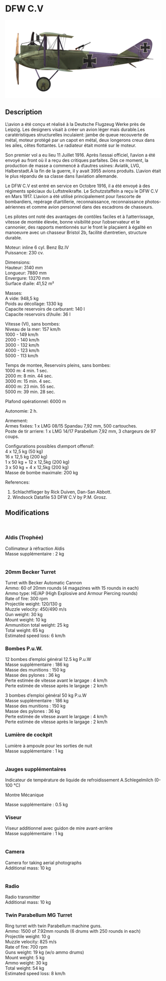 # DFW C.V  
  
![dfwc5](../images/dfwc5.png)  
  
## Description  
  
L\avion a été conçu et réalisé à la Deutsche Flugzeug Werke près de Leipzig. Les designers visait à créer un avion léger mais durable.Les caratéristiques structurelles inculaient: jambe de queue recouverte de métal, moteur protégé par un capot en métal, deux longerons creux dans les ailes, cêtes flottantes. Le radiateur était monté sur le moteur.  
  
Son premier vol a eu lieu 11 Juillet 1916. Après l\essai officiel, l\avion a été envoyé au front où il a reçu des critiques parfaites. Dès ce moment, la production de masse a commencé à d\autres usines:  Aviatik,  LVG, Halberstadt.À la fin de la guerre, il y avait 3955 avions produits. L\avion était le plus répandu de sa classe dans l\aviation allemande.  
  
Le DFW C.V est entré en service en Octobre 1916, il a été envoyé à des régiments spéciaux du Luftstreikrafte. Le Schutzstaffeln a reçu le DFW C.V en Mars 1917. L\avion a été utilisé principalement pour l\escorte de bombardiers, repérage d\artillerie, reconnaissance, reconnaissance photos-aériennes et comme avion personnel dans des escadrons de chasseurs.  
  
Les pilotes ont noté des avantages de contôles faciles et à l\atterrissage, vitesse de montée élevée, bonne visibilité pour l\observateur et le cannonier, des rapports mentionnés sur le front le plaçaient à égalité en manoeuvre avec un chasseur Bristol 2b, facilité d\entretien, structure durable.  
  
  
Moteur: inline 6 cyl. Benz Bz.IV  
Puissance: 230 cv.  
  
Dimensions:  
Hauteur: 3140 mm  
Longueur: 7880 mm  
Envergure: 13270 mm  
Surface d\aile: 41,52 m²  
  
Masses:  
A vide: 948,5 kg   
Poids au décollage: 1330 kg  
Capacite reservoirs de carburant: 140 l  
Capacite reservoirs d\huile: 36 l      
  
Vitesse (VI), sans bombes:  
Niveau de la mer: 157 km/h  
1000 - 149 km/h  
2000 - 140 km/h  
3000 - 132 km/h  
4000 - 123 km/h  
5000 - 113 km/h  
  
Temps de montee, Reservoirs pleins, sans bombes:  
1000 m: 4 min. 1 sec.    
2000 m: 8 min. 44 sec.   
3000 m: 15 min. 4 sec.   
4000 m: 23 min. 55 sec.  
5000 m: 39 min. 28 sec.  
  
Plafond opérationnel: 6000 m  
  
Autonomie: 2 h.  
  
Armement:  
Armes fixées: 1 х LMG 08/15 Spandau 7,92 mm, 500 cartouches.  
Poste de tir arriere: 1 х LMG 14/17 Parabellum 7,92 mm, 3 chargeurs de 97 coups.  
  
Configurations possibles d\emport offensif:  
4 x 12,5 kg (50 kg)  
16 x 12,5 kg (200 kg)  
1 x 50 kg + 12 x 12,5kg (200 kg)  
3 x 50 kg + 4 x 12,5kg (200 kg)  
Masse de bombe maximale: 200 kg  
  
References:  
1) Schlachtflieger by Rick Duiven, Dan-San Abbott.  
2) Windsock Datafile 53 DFW C.V by P.M. Grosz.  
  
## Modifications  
  ﻿
  
### Aldis (Trophée)  
  
Collimateur à réfraction Aldis  
Masse supplémentaire : 2 kg  
  ﻿
  
### 20mm Becker Turret  
  
Turret with Becker Automatic Cannon  
Ammo: 60 of 20mm rounds (4 magazines with 15 rounds in each)  
Ammo type: HE/AP (High Explosive and Armour Piercing rounds)  
Rate of fire: 300 rpm  
Projectile weight: 120/130 g  
Muzzle velocity: 450/490 m/s  
Gun weight: 30 kg  
Mount weight: 10 kg  
Ammunition total weight: 25 kg  
Total weight: 65 kg  
Estimated speed loss: 6 km/h  ﻿
  
### Bombes P.u.W.  
  
12 bombes d’emploi général 12.5 kg P.u.W  
Masse supplémentaire : 186 kg  
Masse des munitions : 150 kg  
Masse des pylones : 36 kg  
Perte estimée de vitesse avant le largage : 4 km/h  
Perte estimée de vitesse après le largage : 2 km/h  
  
3 bombes d’emploi général 50 kg P.u.W  
Masse supplémentaire : 186 kg  
Masse des munitions : 150 kg  
Masse des pylones : 36 kg  
Perte estimée de vitesse avant le largage : 4 km/h  
Perte estimée de vitesse après le largage : 2 km/h  ﻿
  
### Lumière de cockpit  
  
Lumière à ampoule pour les sorties de nuit  
Masse supplémentaire : 1 kg  
  ﻿
  
### Jauges supplémentaires  
  
Indicateur de température de liquide de refroidissement A.Schlegelmilch (0-100 °C)  
  
Montre Mécanique  
  
Masse supplémentaire : 0.5 kg  ﻿
  
### Viseur  
  
Viseur additionnel avec guidon de mire avant-arrière  
Masse supplémentaire : 1 kg  
  ﻿
  
### Camera  
  
Camera for taking aerial photographs  
Additional mass: 10 kg  
  ﻿
  
### Radio  
  
Radio transmitter  
Additional mass: 10 kg  ﻿
  
### Twin Parabellum MG Turret  
  
Ring turret with twin Parabellum machine guns.  
Ammo: 1500 of 7.92mm rounds (6 drums with 250 rounds in each)  
Projectile weight: 10 g  
Muzzle velocity: 825 m/s  
Rate of fire: 700 rpm  
Guns weight: 19 kg (w/o ammo drums)  
Mount weight: 5 kg  
Ammo weight: 30 kg  
Total weight: 54 kg  
Estimated speed loss: 8 km/h  